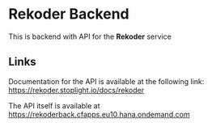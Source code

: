 # Rekoder Backend
This is backend with API for the **Rekoder** service

## Links
Documentation for the API is available at the following link: https://rekoder.stoplight.io/docs/rekoder

The API itself is available at https://rekoderback.cfapps.eu10.hana.ondemand.com
